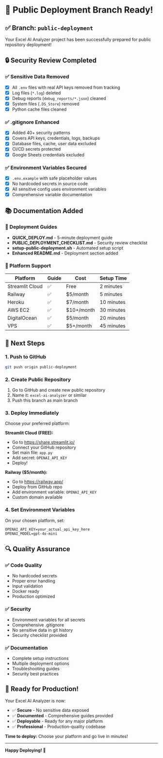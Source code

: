 # 🎉 Public Deployment Branch Ready!

## ✅ Branch: `public-deployment`

Your Excel AI Analyzer project has been successfully prepared for public repository deployment!

## 🔒 Security Review Completed

### ✅ Sensitive Data Removed
- [x] All `.env` files with real API keys removed from tracking
- [x] Log files (`*.log`) deleted
- [x] Debug reports (`debug_reports/*.json`) cleaned
- [x] System files (`.DS_Store`) removed
- [x] Python cache files cleaned

### ✅ .gitignore Enhanced
- [x] Added 40+ security patterns
- [x] Covers API keys, credentials, logs, backups
- [x] Database files, cache, user data excluded
- [x] CI/CD secrets protected
- [x] Google Sheets credentials excluded

### ✅ Environment Variables Secured
- [x] `.env.example` with safe placeholder values
- [x] No hardcoded secrets in source code
- [x] All sensitive config uses environment variables
- [x] Comprehensive variable documentation

## 📚 Documentation Added

### 🚀 Deployment Guides
- **QUICK_DEPLOY.md** - 5-minute deployment guide
- **PUBLIC_DEPLOYMENT_CHECKLIST.md** - Security review checklist
- **setup-public-deployment.sh** - Automated setup script
- **Enhanced README.md** - Deployment section added

### 🎯 Platform Support
| Platform | Guide | Cost | Setup Time |
|----------|-------|------|------------|
| Streamlit Cloud | ✅ | Free | 2 minutes |
| Railway | ✅ | $5/month | 5 minutes |
| Heroku | ✅ | $7/month | 10 minutes |
| AWS EC2 | ✅ | $10+/month | 30 minutes |
| DigitalOcean | ✅ | $5/month | 20 minutes |
| VPS | ✅ | $5+/month | 45 minutes |

## 🎯 Next Steps

### 1. Push to GitHub
```bash
git push origin public-deployment
```

### 2. Create Public Repository
1. Go to GitHub and create new public repository
2. Name it: `excel-ai-analyzer` or similar
3. Push this branch as main branch

### 3. Deploy Immediately
Choose your preferred platform:

**Streamlit Cloud (FREE):**
- Go to https://share.streamlit.io/
- Connect your GitHub repository
- Set main file: `app.py`
- Add secret: `OPENAI_API_KEY`
- Deploy!

**Railway ($5/month):**
- Go to https://railway.app/
- Deploy from GitHub repo
- Add environment variable: `OPENAI_API_KEY`
- Custom domain available

### 4. Set Environment Variables
On your chosen platform, set:
```
OPENAI_API_KEY=your_actual_api_key_here
OPENAI_MODEL=gpt-4o-mini
```

## 🔍 Quality Assurance

### ✅ Code Quality
- No hardcoded secrets
- Proper error handling
- Input validation
- Docker ready
- Production optimized

### ✅ Security
- Environment variables for all secrets
- Comprehensive .gitignore
- No sensitive data in git history
- Security checklist provided

### ✅ Documentation
- Complete setup instructions
- Multiple deployment options
- Troubleshooting guides
- Security best practices

## 🎊 Ready for Production!

Your Excel AI Analyzer is now:
- ✅ **Secure** - No sensitive data exposed
- ✅ **Documented** - Comprehensive guides provided
- ✅ **Deployable** - Ready for any major platform
- ✅ **Professional** - Production-quality codebase

**Time to deploy:** Choose your platform and go live in minutes!

---

**Happy Deploying! 🚀**

